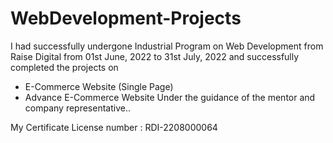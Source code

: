 # WebDevelopment-Projects
I had successfully undergone Industrial Program on Web Development from Raise Digital from 01st June, 2022 to 31st July, 2022 and successfully completed the projects on
- E-Commerce Website (Single Page)
- Advance E-Commerce Website
Under the guidance of the mentor and company representative..

My Certificate License number : RDI-2208000064
